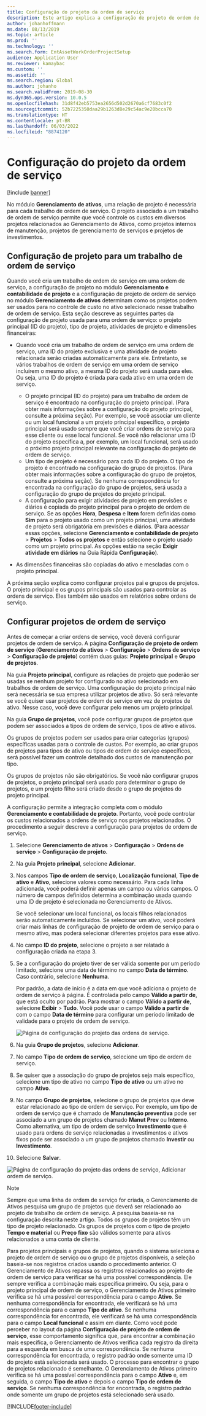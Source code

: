 ```yaml
---
title: Configuração do projeto da ordem de serviço
description: Este artigo explica a configuração de projeto de ordem de serviço no Gerenciamento de Ativos.
author: johanhoffmann
ms.date: 08/13/2019
ms.topic: article
ms.prod: ''
ms.technology: ''
ms.search.form: EntAssetWorkOrderProjectSetup
audience: Application User
ms.reviewer: kamaybac
ms.custom: ''
ms.assetid: ''
ms.search.region: Global
ms.author: johanho
ms.search.validFrom: 2019-08-30
ms.dyn365.ops.version: 10.0.5
ms.openlocfilehash: 31d8f42eb5753ea2656d502d2670a6cf7683c0f2
ms.sourcegitcommit: 52b7225350daa29b1263d8e29c54ac9e20bcca70
ms.translationtype: HT
ms.contentlocale: pt-BR
ms.lasthandoff: 06/03/2022
ms.locfileid: "8874120"
---
```

# <a name="work-order-project-setup"></a>Configuração do projeto da ordem de serviço

[!include [banner](../../includes/banner.md)]

 

No módulo **Gerenciamento de ativos**, uma relação de projeto é necessária para cada trabalho de ordem de serviço. O projeto associado a um trabalho de ordem de serviço permite que você controle os custos em diversos projetos relacionados ao Gerenciamento de Ativos, como projetos internos de manutenção, projetos de gerenciamento de serviços e projetos de investimentos. 

## <a name="project-setup-for-a-work-order-job"></a>Configuração de projeto para um trabalho de ordem de serviço

Quando você cria um trabalho de ordem de serviço em uma ordem de serviço, a configuração de projeto no módulo **Gerenciamento e contabilidade de projeto** e a configuração de projeto de ordem de serviço no módulo **Gerenciamento de ativos** determinam como os projetos podem ser usados para no controle de custo no ativo selecionado nesse trabalho de ordem de serviço. Esta seção descreve as seguintes partes da configuração de projeto usada para uma ordem de serviço: o projeto principal (ID do projeto), tipo de projeto, atividades de projeto e dimensões financeiras:

- Quando você cria um trabalho de ordem de serviço em uma ordem de serviço, uma ID do projeto exclusiva e uma atividade de projeto relacionada serão criadas automaticamente para ele. Entretanto, se vários trabalhos de ordem de serviço em uma ordem de serviço incluírem o mesmo ativo, a mesma ID do projeto será usada para eles. Ou seja, uma ID do projeto é criada para cada ativo em uma ordem de serviço.

    - O projeto principal (ID do projeto) para um trabalho de ordem de serviço é encontrado na configuração do projeto principal. (Para obter mais informações sobre a configuração do projeto principal, consulte a próxima seção). Por exemplo, se você associar um cliente ou um local funcional a um projeto principal específico, o projeto principal será usado sempre que você criar ordens de serviço para esse cliente ou esse local funcional. Se você não relacionar uma ID do projeto específica a, por exemplo, um local funcional, será usado o próximo projeto principal relevante na configuração do projeto de ordem de serviço.
    - Um tipo de projeto é necessário para cada ID do projeto. O tipo de projeto é encontrado na configuração do grupo de projetos. (Para obter mais informações sobre a configuração do grupo de projetos, consulte a próxima seção). Se nenhuma correspondência for encontrada na configuração do grupo de projetos, será usada a configuração do grupo de projetos do projeto principal.
    - A configuração para exigir atividades de projeto em previsões e diários é copiada do projeto principal para o projeto de ordem de serviço. Se as opções **Hora**, **Despesa** e **Item** forem definidas como **Sim** para o projeto usado como um projeto principal, uma atividade de projeto será obrigatória em previsões e diários. (Para acessar essas opções, selecione **Gerenciamento e contabilidade de projeto** \> **Projetos** \> **Todos os projetos** e então selecione o projeto usado como um projeto principal. As opções estão na seção **Exigir atividade em diários** na Guia Rápida **Configuração**).

- As dimensões financeiras são copiadas do ativo e mescladas com o projeto principal.

A próxima seção explica como configurar projetos pai e grupos de projetos. O projeto principal e os grupos principais são usados para controlar as ordens de serviço. Eles também são usados em relatórios sobre ordens de serviço.

## <a name="set-up-work-order-projects"></a>Configurar projetos de ordem de serviço

Antes de começar a criar ordens de serviço, você deverá configurar projetos de ordem de serviço. A página **Configuração de projeto de ordem de serviço** (**Gerenciamento de ativos** \> **Configuração** \> **Ordens de serviço** \> **Configuração de projeto**) contém duas guias: **Projeto principal** e **Grupo de projetos**.

Na guia **Projeto principal**, configure as relações de projeto que poderão ser usadas se nenhum projeto for configurado no ativo selecionado em trabalhos de ordem de serviço. Uma configuração do projeto principal não será necessária se sua empresa utilizar projetos de ativo. Só será relevante se você quiser usar projetos de ordem de serviço em vez de projetos de ativo. Nesse caso, você deve configurar pelo menos um projeto principal.

Na guia **Grupo de projetos**, você pode configurar grupos de projetos que podem ser associados a tipos de ordem de serviço, tipos de ativo e ativos.

Os grupos de projetos podem ser usados para criar categorias (grupos) específicas usadas para o controle de custos. Por exemplo, ao criar grupos de projetos para tipos de ativo ou tipos de ordem de serviço específicos, será possível fazer um controle detalhado dos custos de manutenção por tipo.

Os grupos de projetos não são obrigatórios. Se você não configurar grupos de projetos, o projeto principal será usado para determinar o grupo de projetos, e um projeto filho será criado desde o grupo de projetos do projeto principal.

A configuração permite a integração completa com o módulo **Gerenciamento e contabilidade de projeto**. Portanto, você pode controlar os custos relacionados a ordens de serviço nos projetos relacionados. O procedimento a seguir descreve a configuração para projetos de ordem de serviço.

1. Selecione **Gerenciamento de ativos** \> **Configuração** \> **Ordens de serviço** \> **Configuração de projeto**.
2. Na guia **Projeto principal**, selecione **Adicionar**.
3. Nos campos **Tipo de ordem de serviço**, **Localização funcional**, **Tipo de ativo** e **Ativo**, selecione valores como necessário. Para cada linha adicionada, você poderá definir apenas um campo ou vários campos. O número de campos definidos determina a combinação usada quando uma ID de projeto é selecionada no Gerenciamento de Ativos. 

    Se você selecionar um local funcional, os locais filhos relacionados serão automaticamente incluídos. Se selecionar um ativo, você poderá criar mais linhas de configuração de projeto de ordem de serviço para o mesmo ativo, mas poderá selecionar diferentes projetos para esse ativo.

4. No campo **ID do projeto**, selecione o projeto a ser relatado à configuração criada na etapa 3.
5. Se a configuração do projeto tiver de ser válida somente por um período limitado, selecione uma data de término no campo **Data de término**. Caso contrário, selecione **Nenhuma**.

    Por padrão, a data de início é a data em que você adiciona o projeto de ordem de serviço à página. É controlada pelo campo **Válido a partir de**, que está oculto por padrão. Para mostrar o campo **Válido a partir de**, selecione **Exibir** \> **Tudo**. Você pode usar o campo **Válido a partir de** com o campo **Data de término** para configurar um período limitado de validade para o projeto de ordem de serviço.

    ![Página de configuração do projeto das ordens de serviço.](media/17-setup-for-work-orders.png)

6. Na guia **Grupo de projetos**, selecione **Adicionar**.
7. No campo **Tipo de ordem de serviço**, selecione um tipo de ordem de serviço.
8. Se quiser que a associação do grupo de projetos seja mais específico, selecione um tipo de ativo no campo **Tipo de ativo** ou um ativo no campo **Ativo**.
9. No campo **Grupo de projetos**, selecione o grupo de projetos que deve estar relacionado ao tipo de ordem de serviço. Por exemplo, um tipo de ordem de serviço que é chamado de **Manutenção preventiva** pode ser associado a um grupo de projetos chamado **Manut Prev** ou **Interno**. Como alternativa, um tipo de ordem de serviço **Investimento** que é usado para ordens de serviço relacionadas a investimentos e ativos fixos pode ser associado a um grupo de projetos chamado **Investir** ou **Investimento**.
10. Selecione **Salvar**.

![Página de configuração do projeto das ordens de serviço, Adicionar ordem de serviço.](media/18-setup-for-work-orders.png)

> [!NOTE]
> Sempre que uma linha de ordem de serviço for criada, o Gerenciamento de Ativos pesquisa um grupo de projetos que deverá ser relacionado ao projeto de trabalho de ordem de serviço. A pesquisa baseia-se na configuração descrita neste artigo. Todos os grupos de projetos têm um tipo de projeto relacionado. Os grupos de projetos com o tipo de projeto **Tempo e material** ou **Preço fixo** são válidos somente para ativos relacionados a uma conta de cliente.
>
> Para projetos principais e grupos de projetos, quando o sistema seleciona o projeto de ordem de serviço ou o grupo de projetos disponíveis, a seleção baseia-se nos registros criados usando o procedimento anterior. O Gerenciamento de Ativos repassa os registros relacionados ao projeto de ordem de serviço para verificar se há uma possível correspondência. Ele sempre verifica a combinação mais específica primeiro. Ou seja, para o projeto principal de ordem de serviço, o Gerenciamento de Ativos primeiro verifica se há uma possível correspondência para o campo **Ativo**. Se nenhuma correspondência for encontrada, ele verificará se há uma correspondência para o campo **Tipo de ativo**. Se nenhuma correspondência for encontrada, ele verificará se há uma correspondência para o campo **Local funcional** e assim em diante. Como você pode perceber no layout da página **Configuração de projeto de ordem de serviço**, esse comportamento significa que, para encontrar a combinação mais específica, o Gerenciamento de Ativos verifica cada registro da direita para a esquerda em busca de uma correspondência. Se nenhuma correspondência for encontrada, o registro padrão onde somente uma ID do projeto está selecionada será usado. O processo para encontrar o grupo de projetos relacionado é semelhante. O Gerenciamento de Ativos primeiro verifica se há uma possível correspondência para o campo **Ativo** e, em seguida, o campo **Tipo de ativo** e depois o campo **Tipo de ordem de serviço**. Se nenhuma correspondência for encontrada, o registro padrão onde somente um grupo de projetos está selecionado será usado.


[!INCLUDE[footer-include](../../../includes/footer-banner.md)]